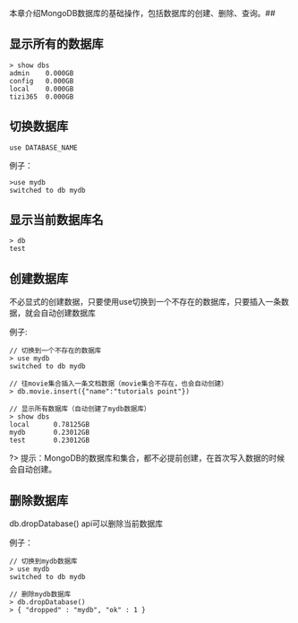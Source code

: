 本章介绍MongoDB数据库的基础操作，包括数据库的创建、删除、查询。## 

## 显示所有的数据库
```terminal
> show dbs
admin    0.000GB
config   0.000GB
local    0.000GB
tizi365  0.000GB
```

## 切换数据库
```terminal
use DATABASE_NAME
```

例子：
```terminal
>use mydb
switched to db mydb
```

## 显示当前数据库名
```terminal
> db
test
```

## 创建数据库

不必显式的创建数据，只要使用use切换到一个不存在的数据库，只要插入一条数据，就会自动创建数据库

例子:
```terminal
// 切换到一个不存在的数据库
> use mydb
switched to db mydb

// 往movie集合插入一条文档数据（movie集合不存在，也会自动创建）
> db.movie.insert({"name":"tutorials point"})

// 显示所有数据库（自动创建了mydb数据库）
> show dbs
local      0.78125GB
mydb       0.23012GB
test       0.23012GB
```
?> 提示：MongoDB的数据库和集合，都不必提前创建，在首次写入数据的时候会自动创建。

## 删除数据库

db.dropDatabase() api可以删除当前数据库

例子：
```terminal
// 切换到mydb数据库
> use mydb
switched to db mydb

// 删除mydb数据库
> db.dropDatabase()
> { "dropped" : "mydb", "ok" : 1 }
```
